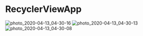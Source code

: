 # RecyclerViewApp
![photo_2020-04-13_04-30-16](https://user-images.githubusercontent.com/37768182/79081476-ff718080-7d47-11ea-83cf-f8d9c4b14f06.jpg)
![photo_2020-04-13_04-30-13](https://user-images.githubusercontent.com/37768182/79081480-04cecb00-7d48-11ea-9e06-097f2e125957.jpg)
![photo_2020-04-13_04-30-08](https://user-images.githubusercontent.com/37768182/79081431-7bb79400-7d47-11ea-8be9-084c8f0de8e5.jpg)
